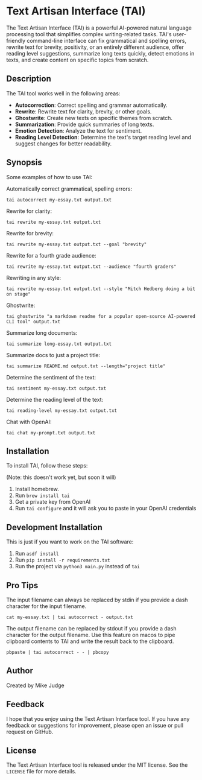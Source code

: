 # Text Artisan Interface (TAI)

The Text Artisan Interface (TAI) is a powerful AI-powered natural language processing tool that simplifies complex writing-related tasks. TAI's user-friendly command-line interface can fix grammatical and spelling errors, rewrite text for brevity, positivity, or an entirely different audience, offer reading level suggestions, summarize long texts quickly, detect emotions in texts, and create content on specific topics from scratch.

## Description

The TAI tool works well in the following areas:

* **Autocorrection**: Correct spelling and grammar automatically.
* **Rewrite**: Rewrite text for clarity, brevity, or other goals.
* **Ghostwrite**: Create new texts on specific themes from scratch.
* **Summarization**: Provide quick summaries of long texts.
* **Emotion Detection**: Analyze the text for sentiment.
* **Reading Level Detection**: Determine the text's target reading level and suggest changes for better readability.

## Synopsis

Some examples of how to use TAI:

Automatically correct grammatical, spelling errors:

`tai autocorrect my-essay.txt output.txt`

Rewrite for clarity:

`tai rewrite my-essay.txt output.txt`

Rewrite for brevity:

`tai rewrite my-essay.txt output.txt --goal "brevity"`

Rewrite for a fourth grade audience:

`tai rewrite my-essay.txt output.txt --audience "fourth graders"`

Rewriting in any style:

`tai rewrite my-essay.txt output.txt --style "Mitch Hedberg doing a bit on stage"`

Ghostwrite:

`tai ghostwrite "a markdown readme for a popular open-source AI-powered CLI tool" output.txt`

Summarize long documents:

`tai summarize long-essay.txt output.txt`

Summarize docs to just a project title:

`tai summarize README.md output.txt --length="project title"`

Determine the sentiment of the text:

`tai sentiment my-essay.txt output.txt`

Determine the reading level of the text:

`tai reading-level my-essay.txt output.txt`

Chat with OpenAI:

`tai chat my-prompt.txt output.txt`

## Installation

To install TAI, follow these steps:

(Note: this doesn't work yet, but soon it will)

1. Install homebrew.
2. Run `brew install tai`
3. Get a private key from OpenAI
3. Run `tai configure` and it will ask you to paste in your OpenAI credentials

## Development Installation

This is just if you want to work on the TAI software:

1. Run `asdf install`
2. Run `pip install -r requirements.txt`
3. Run the project via `python3 main.py` instead of `tai`

## Pro Tips

The input filename can always be replaced by stdin if you provide a dash character for the input filename.

`cat my-essay.txt | tai autocorrect - output.txt`

The output filename can be replaced by stdout if you provide a dash character for the output filename. Use this feature on macos to pipe clipboard contents to TAI and write the result back to the clipboard.

`pbpaste | tai autocorrect - - | pbcopy`

## Author

Created by Mike Judge

## Feedback

I hope that you enjoy using the Text Artisan Interface tool. If you have any feedback or suggestions for improvement, please open an issue or pull request on GitHub.

## License

The Text Artisan Interface tool is released under the MIT license. See the `LICENSE` file for more details.
